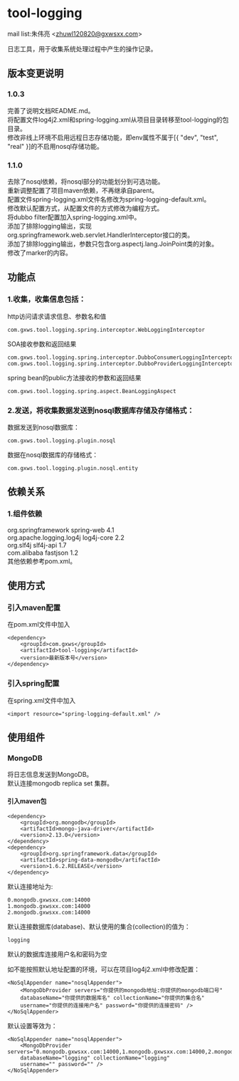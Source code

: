 tool-logging
============

mail list:朱伟亮 \<zhuwl120820@gxwsxx.com>

日志工具，用于收集系统处理过程中产生的操作记录。

版本变更说明
---
### 1.0.3
完善了说明文档README.md。<br>
将配置文件log4j2.xml和spring-logging.xml从项目目录转移至tool-logging的包目录。<br>
修改非线上环境不启用远程日志存储功能，即env属性不属于[{ "dev", "test", "real" }]的不启用nosql存储功能。<br>

### 1.1.0
去除了nosql依赖，将nosql部分的功能划分到可选功能。<br>
重新调整配置了项目maven依赖，不再继承自parent。<br>
配置文件spring-logging.xml文件名修改为spring-logging-default.xml。<br>
修改默认配置方式，从配置文件的方式修改为编程方式。<br>
将dubbo filter配置加入spring-logging.xml中。<br>
添加了排除logging输出，实现org.springframework.web.servlet.HandlerInterceptor接口的类。<br>
添加了排除logging输出，参数只包含org.aspectj.lang.JoinPoint类的对象。<br>
修改了marker的内容。<br>

功能点
---
### 1.收集，收集信息包括：
http访问请求请求信息、参数名和值<br>

	com.gxws.tool.logging.spring.interceptor.WebLoggingInterceptor
SOA接收参数和返回结果<br>

	com.gxws.tool.logging.spring.interceptor.DubboConsumerLoggingInterceptor
	com.gxws.tool.logging.spring.interceptor.DubboProviderLoggingInterceptor
spring bean的public方法接收的参数和返回结果<br>

	com.gxws.tool.logging.spring.aspect.BeanLoggingAspect

### 2.发送，将收集数据发送到nosql数据库存储及存储格式：
数据发送到nosql数据库：

	com.gxws.tool.logging.plugin.nosql
数据在nosql数据库的存储格式：

	com.gxws.tool.logging.plugin.nosql.entity

依赖关系
---

### 1.组件依赖
org.springframework spring-web 4.1<br>
org.apache.logging.log4j log4j-core 2.2<br>
org.slf4j slf4j-api 1.7<br>
com.alibaba fastjson 1.2<br>
其他依赖参考pom.xml。

使用方式
---

### 引入maven配置
在pom.xml文件中加入

	<dependency>
		<groupId>com.gxws</groupId>
		<artifactId>tool-logging</artifactId>
		<version>最新版本号</version>
	</dependency>

### 引入spring配置
在spring.xml文件中加入

	<import resource="spring-logging-default.xml" />
	
使用组件
---
### MongoDB
将日志信息发送到MongoDB。<br>
默认连接mongodb replica set 集群。<br>

#### 引入maven包
	<dependency>
		<groupId>org.mongodb</groupId>
		<artifactId>mongo-java-driver</artifactId>
		<version>2.13.0</version>
	</dependency>
	<dependency>
		<groupId>org.springframework.data</groupId>
		<artifactId>spring-data-mongodb</artifactId>
		<version>1.6.2.RELEASE</version>
	</dependency>

默认连接地址为:

	0.mongodb.gxwsxx.com:14000
	1.mongodb.gxwsxx.com:14000
	2.mongodb.gxwsxx.com:14000
	
默认连接数据库(database)、默认使用的集合(collection)的值为：

	logging
	
默认的数据库连接用户名和密码为空<br>
	
如不能按照默认地址配置的环境，可以在项目log4j2.xml中修改配置：

	<NoSqlAppender name="nosqlAppender">
		<MongoDbProvider servers="你提供的mongodb地址:你提供的mongodb端口号" 
		databaseName="你提供的数据库名" collectionName="你提供的集合名" 
		username="你提供的连接用户名" password="你提供的连接密码" />
	</NoSqlAppender>
	
默认设置等效为：

	<NoSqlAppender name="nosqlAppender">
		<MongoDbProvider servers="0.mongodb.gxwsxx.com:14000,1.mongodb.gxwsxx.com:14000,2.mongodb.gxwsxx.com:14000"
		databaseName="logging" collectionName="logging"
		username="" password="" />
	</NoSqlAppender>
	
	